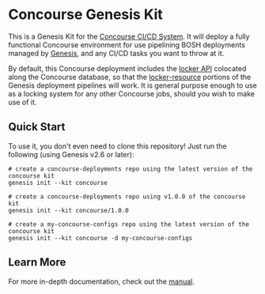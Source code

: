 Concourse Genesis Kit
=====================

This is a Genesis Kit for the [Concourse CI/CD System][1]. It will
deploy a fully functional Concourse environment for use pipelining
BOSH deployments managed by [Genesis][2], and any CI/CD tasks you
want to throw at it.

By default, this Concourse deployment includes the [locker API][3]
colocated along the Concourse database, so that the [locker-resource][4]
portions of the Genesis deployment pipelines will work. It is general
purpose enough to use as a locking system for any other Concourse jobs,
should you wish to make use of it.

Quick Start
-----------

To use it, you don't even need to clone this repository!  Just run
the following (using Genesis v2.6 or later):

```
# create a concourse-deployments repo using the latest version of the concourse kit
genesis init --kit concourse

# create a concourse-deployments repo using v1.0.0 of the concourse kit
genesis init --kit concourse/1.0.0

# create a my-concourse-configs repo using the latest version of the concourse kit
genesis init --kit concourse -d my-concourse-configs
```

Learn More
----------

For more in-depth documentation, check out the [manual][5].

[1]: https://concourse.ci
[2]: https://github.com/genesis-community/genesis
[3]: https://github.com/cloudfoundry-community/locker
[4]: https://github.com/cloudfoundry-community/locker-resource
[5]: MANUAL.md
